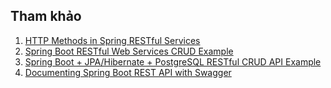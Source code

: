 

## Tham khảo

1. [HTTP Methods in Spring RESTful Services](https://www.dariawan.com/tutorials/rest/http-methods-spring-restful-services/)
2. [Spring Boot RESTful Web Services CRUD Example](https://www.dariawan.com/tutorials/spring/spring-boot-restful-web-services-crud-example/)
3. [Spring Boot + JPA/Hibernate + PostgreSQL RESTful CRUD API Example](https://www.dariawan.com/tutorials/spring/spring-boot-jpa-hibernate-postgresql-restful-crud-api-example/)
4. [Documenting Spring Boot REST API with Swagger](https://www.dariawan.com/tutorials/spring/documenting-spring-boot-rest-api-swagger/)